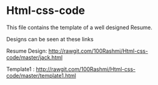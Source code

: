 # Html-css-code
This file contains the template of a well designed Resume.

Designs can be seen at these links 

Resume Design: http://rawgit.com/100Rashmi/Html-css-code/master/jack.html

Template1 : http://rawgit.com/100Rashmi/Html-css-code/master/template1.html
